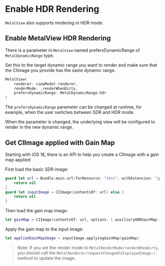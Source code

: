 # Enable HDR Rendering

``MetalView`` also supports rendering in HDR mode.

## Enable MetalView HDR Rendering

There is a parameter in ``MetalView`` named prefersDynamicRange of ``MetalDynamicRange`` type.

Set this to the target dynamic range you want to render and make sure that the CIImage you provide has the same dynamic range.

```swift
MetalView(
    renderer: viewModel.renderer,
    renderMode: .renderWhenDirty,
    prefersDynamicRange: MetalDynamicRange.hdr
)
```

The `prefersDynamicRange` parameter can be changed at runtime, for example, when the user switches between SDR and HDR mode.
                                                                    
When the parameter is changed, the underlying view will be configured to render in the new dynamic range.
                                                                    
## Get CIImage applied with Gain Map

Starting with iOS 18, there is an API to help you create a CIImage with a gain map applied:

First load the basic SDR image:

```swift
guard let url = Bundle.main.url(forResource: "test", withExtension: "jpg") else {
    return nil
}
guard let inputImage = CIImage(contentsOf: url) else {
    return nil
}
```

Then load the gain map image:

```swift
let gainMap = CIImage(contentsOf: url, options: [.auxiliaryHDRGainMap: true, .applyOrientationProperty: true])
```

Apply the gain map to the input image:

```swift
let appliedGainMapImage = inputImage.applyingGainMap(gainMap)
```

> Note: If you set the render mode to ``MetalRenderMode/renderWhenDirty``, you should call the ``MetalRenderer/requestChanged(displayedImage:)`` method to update the image.
